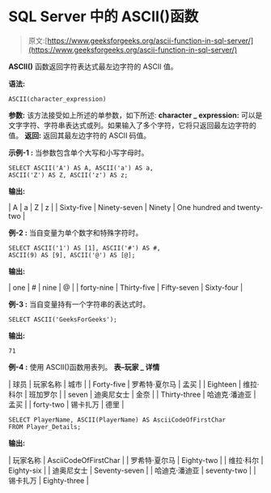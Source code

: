 # SQL Server 中的 ASCII()函数

> 原文:[https://www.geeksforgeeks.org/ascii-function-in-sql-server/](https://www.geeksforgeeks.org/ascii-function-in-sql-server/)

**ASCII()** 函数返回字符表达式最左边字符的 ASCII 值。

**语法:**

```
ASCII(character_expression)
```

**参数:**
该方法接受如上所述的单参数，如下所述:
**character _ expression:**
可以是文字字符、字符串表达式或列。如果输入了多个字符，它将只返回最左边字符的值。
**返回:**
返回其最左边字符的 ASCII 码值。

**示例-1 :**
当参数包含单个大写和小写字母时。

```
SELECT ASCII('A') AS A, ASCII('a') AS a,
ASCII('Z') AS Z, ASCII('z') AS z;
```

**输出:**

| A | a | Z | z |
| Sixty-five | Ninety-seven | Ninety | One hundred and twenty-two |

**例-2 :**
当自变量为单个数字和特殊字符时。

```
SELECT ASCII('1') AS [1], ASCII('#') AS #,
ASCII(9) AS [9], ASCII('@') AS [@]; 
```

**输出:**

| one | # | nine | @ |
| forty-nine | Thirty-five | Fifty-seven | Sixty-four |

**例-3 :**
当自变量持有一个字符串的表达式时。

```
SELECT ASCII('GeeksForGeeks');
```

**输出:**

```
71
```

**例-4 :**
使用 ASCII()函数用表列。
**表–玩家 _ 详情**

| 球员 | 玩家名称 | 城市 |
| Forty-five | 罗希特·夏尔马 | 孟买 |
| Eighteen | 维拉·科尔 | 班加罗尔 |
| seven | 迪奥尼女士 | 金奈 |
| Thirty-three | 哈迪克·潘迪亚 | 孟买 |
| forty-two | 锡卡扎万 | 德里 |

```
SELECT PlayerName, ASCII(PlayerName) AS AsciiCodeOfFirstChar
FROM Player_Details;
```

**输出:**

| 玩家名称 | AsciiCodeOfFirstChar |
| 罗希特·夏尔马 | Eighty-two |
| 维拉·科尔 | Eighty-six |
| 迪奥尼女士 | Seventy-seven |
| 哈迪克·潘迪亚 | seventy-two |
| 锡卡扎万 | Eighty-three |
